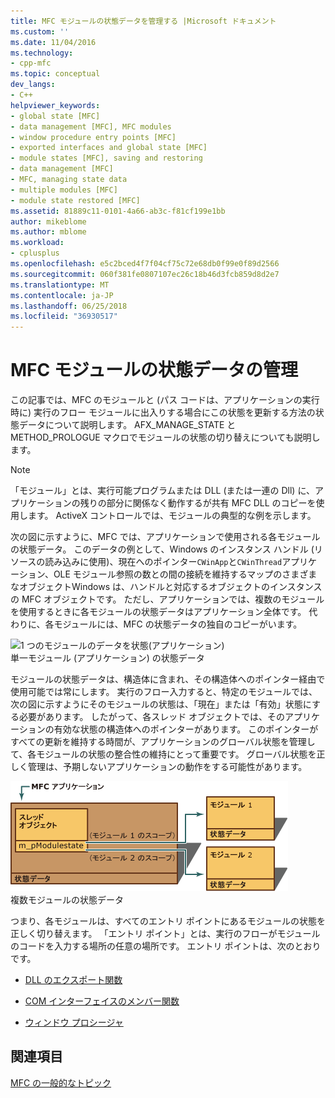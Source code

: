 ```yaml
---
title: MFC モジュールの状態データを管理する |Microsoft ドキュメント
ms.custom: ''
ms.date: 11/04/2016
ms.technology:
- cpp-mfc
ms.topic: conceptual
dev_langs:
- C++
helpviewer_keywords:
- global state [MFC]
- data management [MFC], MFC modules
- window procedure entry points [MFC]
- exported interfaces and global state [MFC]
- module states [MFC], saving and restoring
- data management [MFC]
- MFC, managing state data
- multiple modules [MFC]
- module state restored [MFC]
ms.assetid: 81889c11-0101-4a66-ab3c-f81cf199e1bb
author: mikeblome
ms.author: mblome
ms.workload:
- cplusplus
ms.openlocfilehash: e5c2bced4f7f04cf75c72e68db0f99e0f89d2566
ms.sourcegitcommit: 060f381fe0807107ec26c18b46d3fcb859d8d2e7
ms.translationtype: MT
ms.contentlocale: ja-JP
ms.lasthandoff: 06/25/2018
ms.locfileid: "36930517"
---
```

# <a name="managing-the-state-data-of-mfc-modules"></a>MFC モジュールの状態データの管理
この記事では、MFC のモジュールと (パス コードは、アプリケーションの実行時に) 実行のフロー モジュールに出入りする場合にこの状態を更新する方法の状態データについて説明します。 AFX_MANAGE_STATE と METHOD_PROLOGUE マクロでモジュールの状態の切り替えについても説明します。  
  
> [!NOTE]
>  「モジュール」とは、実行可能プログラムまたは DLL (または一連の Dll) に、アプリケーションの残りの部分に関係なく動作するが共有 MFC DLL のコピーを使用します。 ActiveX コントロールでは、モジュールの典型的な例を示します。  
  
 次の図に示すように、MFC では、アプリケーションで使用される各モジュールの状態データ。 このデータの例として、Windows のインスタンス ハンドル (リソースの読み込みに使用)、現在へのポインター`CWinApp`と`CWinThread`アプリケーション、OLE モジュール参照の数との間の接続を維持するマップのさまざまなオブジェクトWindows は、ハンドルと対応するオブジェクトのインスタンスの MFC オブジェクトです。 ただし、アプリケーションでは、複数のモジュールを使用するときに各モジュールの状態データはアプリケーション全体です。 代わりに、各モジュールには、MFC の状態データの独自のコピーがいます。  
  
 ![1 つのモジュールのデータを状態&#40;アプリケーション&#41;](../mfc/media/vc387n1.gif "vc387n1")  
単一モジュール (アプリケーション) の状態データ  
  
 モジュールの状態データは、構造体に含まれ、その構造体へのポインター経由で使用可能では常にします。 実行のフロー入力すると、特定のモジュールでは、次の図に示すようにそのモジュールの状態は、「現在」または「有効」状態にする必要があります。 したがって、各スレッド オブジェクトでは、そのアプリケーションの有効な状態の構造体へのポインターがあります。 このポインターがすべての更新を維持する時間が、アプリケーションのグローバル状態を管理して、各モジュールの状態の整合性の維持にとって重要です。 グローバル状態を正しく管理は、予期しないアプリケーションの動作をする可能性があります。  
  
 ![複数モジュールのデータを状態](../mfc/media/vc387n2.gif "vc387n2")  
複数モジュールの状態データ  
  
 つまり、各モジュールは、すべてのエントリ ポイントにあるモジュールの状態を正しく切り替えます。 「エントリ ポイント」とは、実行のフローがモジュールのコードを入力する場所の任意の場所です。 エントリ ポイントは、次のとおりです。  
  
-   [DLL のエクスポート関数](../mfc/exported-dll-function-entry-points.md)  
  
-   [COM インターフェイスのメンバー関数](../mfc/com-interface-entry-points.md)  
  
-   [ウィンドウ プロシージャ](../mfc/window-procedure-entry-points.md)  
  
## <a name="see-also"></a>関連項目  
 [MFC の一般的なトピック](../mfc/general-mfc-topics.md)

